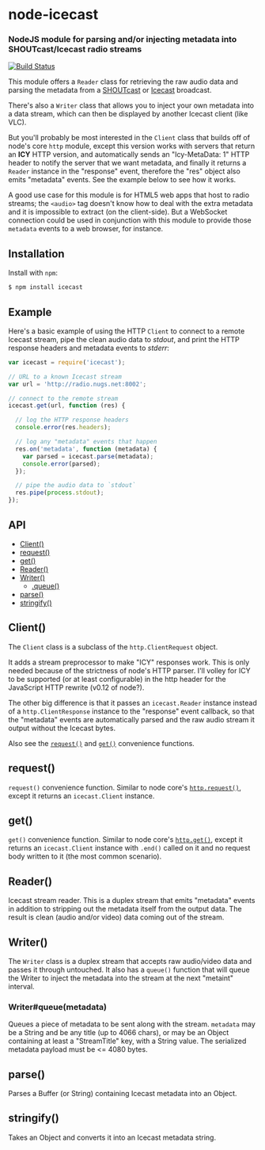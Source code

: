 node-icecast
============
### NodeJS module for parsing and/or injecting metadata into SHOUTcast/Icecast radio streams
[![Build Status](https://secure.travis-ci.org/TooTallNate/node-icecast.png)](http://travis-ci.org/TooTallNate/node-icecast)

This module offers a `Reader` class for retrieving the raw audio data and
parsing the metadata from a [SHOUTcast][] or [Icecast][] broadcast.

There's also a `Writer` class that allows you to inject your own metadata into a
data stream, which can then be displayed by another Icecast client (like VLC).

But you'll probably be most interested in the `Client` class that builds off of
node's core `http` module, except this version works with servers that return
an **ICY** HTTP version, and automatically sends an "Icy-MetaData: 1" HTTP header
to notify the server that we want metadata, and finally it returns a `Reader`
instance in the "response" event, therefore the "res" object also emits "metadata"
events. See the example below to see how it works.

A good use case for this module is for HTML5 web apps that host to radio streams;
the `<audio>` tag doesn't know how to deal with the extra metadata and it is
impossible to extract (on the client-side). But a WebSocket connection could be
used in conjunction with this module to provide those `metadata` events to a
web browser, for instance.

Installation
------------

Install with `npm`:

``` bash
$ npm install icecast
```


Example
-------

Here's a basic example of using the HTTP `Client` to connect to a remote Icecast
stream, pipe the clean audio data to _stdout_, and print the HTTP response headers
and metadata events to _stderr_:

``` javascript
var icecast = require('icecast');

// URL to a known Icecast stream
var url = 'http://radio.nugs.net:8002';

// connect to the remote stream
icecast.get(url, function (res) {

  // log the HTTP response headers
  console.error(res.headers);

  // log any "metadata" events that happen
  res.on('metadata', function (metadata) {
    var parsed = icecast.parse(metadata);
    console.error(parsed);
  });

  // pipe the audio data to `stdout`
  res.pipe(process.stdout);
});
```


API
---

  - [Client()](#client)
  - [request()](#request)
  - [get()](#get)
  - [Reader()](#reader)
  - [Writer()](#writer)
    - [.queue()](#writerqueuemetadata)
  - [parse()](#parse)
  - [stringify()](#stringify)

## Client()

The `Client` class is a subclass of the `http.ClientRequest` object.

It adds a stream preprocessor to make "ICY" responses work. This is only needed
because of the strictness of node's HTTP parser. I'll volley for ICY to be
supported (or at least configurable) in the http header for the JavaScript
HTTP rewrite (v0.12 of node?).

The other big difference is that it passes an `icecast.Reader` instance
instead of a `http.ClientResponse` instance to the "response" event callback,
so that the "metadata" events are automatically parsed and the raw audio stream
it output without the Icecast bytes.

Also see the [`request()`](#request) and [`get()`](#get) convenience functions.

## request()

`request()` convenience function. Similar to node core's
[`http.request()`](http://nodejs.org/docs/latest/api/http.html#http_http_request_options_callback),
except it returns an `icecast.Client` instance.

## get()

`get()` convenience function. Similar to node core's
[`http.get()`](http://nodejs.org/docs/latest/api/http.html#http_http_get_options_callback),
except it returns an `icecast.Client` instance with `.end()` called on it and
no request body written to it (the most common scenario).

## Reader()

Icecast stream reader. This is a duplex stream that emits "metadata" events in
addition to stripping out the metadata itself from the output data. The result
is clean (audio and/or video) data coming out of the stream.

## Writer()

The `Writer` class is a duplex stream that accepts raw audio/video data and
passes it through untouched. It also has a `queue()` function that will
queue the Writer to inject the metadata into the stream at the next "metaint"
interval.

### Writer#queue(metadata)

Queues a piece of metadata to be sent along with the stream.
`metadata` may be a String and be any title (up to 4066 chars),
or may be an Object containing at least a "StreamTitle" key, with a String
value. The serialized metadata payload must be <= 4080 bytes.

## parse()

Parses a Buffer (or String) containing Icecast metadata into an Object.

## stringify()

Takes an Object and converts it into an Icecast metadata string.

[NodeJS]: http://nodejs.org
[Icecast]: http://icecast.org
[SHOUTcast]: http://www.shoutcast.com

